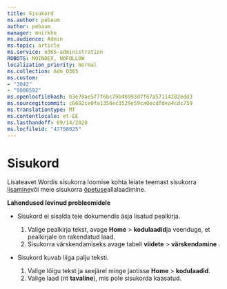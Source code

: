 ```yaml
---
title: Sisukord
ms.author: pebaum
author: pebaum
manager: mnirkhe
ms.audience: Admin
ms.topic: article
ms.service: o365-administration
ROBOTS: NOINDEX, NOFOLLOW
localization_priority: Normal
ms.collection: Adm_O365
ms.custom:
- "3042"
- "9000592"
ms.openlocfilehash: b3e78ae5f7f6bc79b46993d7f67a57114282edd3
ms.sourcegitcommit: c6692ce0fa1358ec3529e59ca0ecdfdea4cdc759
ms.translationtype: MT
ms.contentlocale: et-EE
ms.lasthandoff: 09/14/2020
ms.locfileid: "47758025"
---
```

# <a name="table-of-contents"></a>Sisukord

Lisateavet Wordis sisukorra loomise kohta leiate teemast sisukorra [lisamine](https://support.office.com/article/882e8564-0edb-435e-84b5-1d8552ccf0c0)või meie sisukorra [õpetuse](https://go.microsoft.com/fwlink/?linkid=2065106)allalaadimine.

**Lahendused levinud probleemidele**

- Sisukord ei sisalda teie dokumendis äsja lisatud pealkirja.
  1. Valige pealkirja tekst, avage **Home**  >  **kodulaadid**ja veenduge, et pealkirjale on rakendatud laad.
  2. Sisukorra värskendamiseks avage tabeli **viidete**  >  **värskendamine** .

- Sisukord kuvab liiga palju teksti. 
  1. Valige lõigu tekst ja seejärel minge jaotisse **Home**  >  **kodulaadid**.
  2. Valige laad (nt **tavaline**), mis pole sisukorda kaasatud.